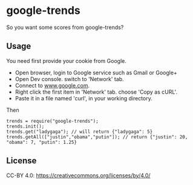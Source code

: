 google-trends
===================

So you want some scores from google-trends?


Usage
-------------------

You need first provide your cookie from Google.

 * Open browser, login to Google service such as Gmail or Google+
 * Open Dev console. switch to 'Network' tab.
 * Connect to www.google.com.
 * Right click the first item in 'Network' tab. choose 'Copy as cURL'.
 * Paste it in a file named 'curl', in your working directory.

Then

    trends = require("google-trends");
    trends.init();
    trends.get("ladygaga"); // will return {"ladygaga": 5}
    trends.getAll(["justin","obama","putin"]); // return {"justin": 20, "obama": 7, "putin": 1.25}


License
---------------------

CC-BY 4.0: https://creativecommons.org/licenses/by/4.0/
